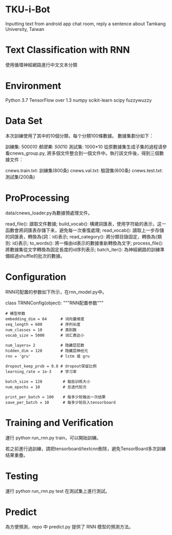 # TKU-i-Bot
Inputting text from android app chat room, reply a sentence about Tamkang University, Taiwan

# Text Classification with RNN
使用循環神經網路進行中文文本分類

# Environment
Python 3.7
TensorFlow over 1.3
numpy
scikit-learn
scipy
fuzzywuzzy

# Data Set
本次訓練使用了其中的10個分類，每个分類100條數據。
數據集劃分如下：

訓練集: 5000*10
驗證集: 500*10
測試集: 1000*10
從原數據集生成子集的過程请參看cnews_group.py, 將多個文件整合到一個文件中。執行該文件後，得到三個數據文件：

cnews.train.txt: 訓練集(800条)
cnews.val.txt: 驗證集(600条)
cnews.test.txt: 測試集(200条)

# ProProcessing

data/cnews_loader.py為數據預處理文件。

read_file(): 讀取文件數據;
build_vocab(): 構建詞匯表，使用字符級的表示，这一函數會將詞匯表存儲下来，避免每一次重復處理;
read_vocab(): 讀取上一步存儲的詞匯表，轉換為{詞：id}表示;
read_category(): 將分類目錄固定，轉換為{類別: id}表示;
to_words(): 將一條由id表示的數據重新轉換為文字;
process_file():將數據集從文字轉換為固定長度的id序列表示;
batch_iter(): 為神經網路的訓練準備經過shuffle的批次的數據。

# Configuration

RNN可配置的参数如下所示，在rnn_model.py中。

class TRNNConfig(object):
    """RNN配置参数"""

    # 模型参数
    embedding_dim = 64      # 词向量维度
    seq_length = 600        # 序列长度
    num_classes = 10        # 类别数
    vocab_size = 5000       # 词汇表达小

    num_layers= 2           # 隐藏层层数
    hidden_dim = 128        # 隐藏层神经元
    rnn = 'gru'             # lstm 或 gru

    dropout_keep_prob = 0.8 # dropout保留比例
    learning_rate = 1e-3    # 学习率

    batch_size = 128         # 每批训练大小
    num_epochs = 10          # 总迭代轮次

    print_per_batch = 100    # 每多少轮输出一次结果
    save_per_batch = 10      # 每多少轮存入tensorboard

# Training and Verification

運行 python run_rnn.py train，可以開始訓練。

若之前進行過訓練，請把tensorboard/textcnn刪除，避免TensorBoard多次訓練结果重疊。

# Testing

運行 python run_rnn.py test 在測試集上進行測試。

# Predict

為方便預測，repo 中 predict.py 提供了 RNN 模型的預測方法。